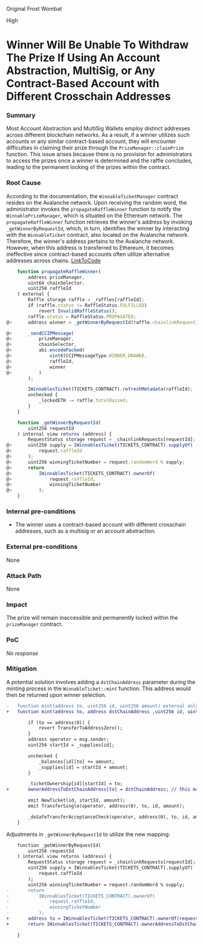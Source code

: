 Original Frost Wombat

High

# Winner Will Be Unable To Withdraw The Prize If Using An Account Abstraction, MultiSig, or Any Contract-Based Account with Different Crosschain Addresses

### Summary

Most Account Abstraction and MultiSig Wallets employ distinct addresses across different blockchain networks. As a result, if a winner utilizes such accounts or any similar contract-based account, they will encounter difficulties in claiming their prize through the `PrizeManager::claimPrize` function. This issue arises because there is no provision for administrators to access the prizes once a winner is determined and the raffle concludes, leading to the permanent locking of the prizes within the contract.


### Root Cause

According to the documentation, the `WinnableTicketManager` contract resides on the Avalanche network. Upon receiving the random word, the administrator invokes the `propagateRaffleWinner` function to notify the `WinnablePrizeManager`, which is situated on the Ethereum network. The `propagateRaffleWinner` function retrieves the winner's address by invoking `_getWinnerByRequestId`, which, in turn, identifies the winner by interacting with the `WinnableTicket` contract, also located on the Avalanche network. Therefore, the winner's address pertains to the Avalanche network. However, when this address is transferred to Ethereum, it becomes ineffective since contract-based accounts often utilize alternative addresses across chains.
[LinkToCode](https://github.com/sherlock-audit/2024-08-winnables-raffles/blob/main/public-contracts/contracts/WinnablesTicketManager.sol#L334)
```javascript
    function propagateRaffleWinner(
        address prizeManager,
        uint64 chainSelector,
        uint256 raffleId
    ) external {
        Raffle storage raffle = _raffles[raffleId];
        if (raffle.status != RaffleStatus.FULFILLED)
            revert InvalidRaffleStatus();
        raffle.status = RaffleStatus.PROPAGATED;
@>      address winner = _getWinnerByRequestId(raffle.chainlinkRequestId);

@>      _sendCCIPMessage(
@>          prizeManager,
@>          chainSelector,
@>          abi.encodePacked(
@>              uint8(CCIPMessageType.WINNER_DRAWN),
@>              raffleId,
@>              winner
@>          )
        );

        IWinnablesTicket(TICKETS_CONTRACT).refreshMetadata(raffleId);
        unchecked {
            _lockedETH -= raffle.totalRaised;
        }
    }

    function _getWinnerByRequestId(
        uint256 requestId
    ) internal view returns (address) {
        RequestStatus storage request = _chainlinkRequests[requestId];
@>      uint256 supply = IWinnablesTicket(TICKETS_CONTRACT).supplyOf(
@>          request.raffleId
@>      );
@>      uint256 winningTicketNumber = request.randomWord % supply;
@>      return
@>          IWinnablesTicket(TICKETS_CONTRACT).ownerOf(
@>              request.raffleId,
@>              winningTicketNumber
@>          );
    }

```

### Internal pre-conditions

- The winner uses a contract-based account with different crosschain addresses, such as a multisig or an account abstraction.


### External pre-conditions

None

### Attack Path

None

### Impact

The prize will remain inaccessible and permanently locked within the `prizeManager` contract.


### PoC

_No response_

### Mitigation

A potential solution involves adding a `dstChainAddress` parameter during the minting process in the `WinnableTicket::mint` function. This address would then be returned upon winner selection.
```diff
-   function mint(address to, uint256 id, uint256 amount) external onlyRole(1) {
+   function mint(address to, address dstChainAddress ,uint256 id, uint256 amount) external onlyRole(1) {

        if (to == address(0)) {
            revert TransferToAddressZero();
        }
        address operator = msg.sender;
        uint256 startId = _supplies[id];

        unchecked {
            _balances[id][to] += amount;
            _supplies[id] = startId + amount;
        }

        _ticketOwnership[id][startId] = to;
+       ownerAddressToDstChainAddress[to] = dstChainAddress; // this mapping should be added also!

        emit NewTicket(id, startId, amount);
        emit TransferSingle(operator, address(0), to, id, amount);

        _doSafeTransferAcceptanceCheck(operator, address(0), to, id, amount);
    }
```
Adjustments in `_getWinnerByRequestId` to utilize the new mapping:
```diff
    function _getWinnerByRequestId(
        uint256 requestId
    ) internal view returns (address) {
        RequestStatus storage request = _chainlinkRequests[requestId];
        uint256 supply = IWinnablesTicket(TICKETS_CONTRACT).supplyOf(
            request.raffleId
        );
        uint256 winningTicketNumber = request.randomWord % supply;
-       return
-           IWinnablesTicket(TICKETS_CONTRACT).ownerOf(
-               request.raffleId,
-               winningTicketNumber
-           );
+       address to = IWinnablesTicket(TICKETS_CONTRACT).ownerOf(request.raffleId,winningTicketNumber);
+       return IWinnablesTicket(TICKETS_CONTRACT).ownerAddressToDstChainAddress(to);

    }
```